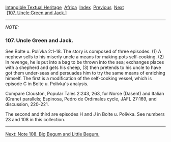 [Intangible Textual Heritage](../../index)  [Africa](../index) 
[Index](index)  [Previous](jas106n)  [Next](jas108n)   
 \[[107. Uncle Green and Jack.](jas107)\]

------------------------------------------------------------------------

*NOTE:* 

### 107. Uncle Green and Jack.

See Bolte u. Polívka 2:1-18. The story is composed of three episodes.
(1) A nephew sells to his miserly uncle a means for making pots
self-cooking. (2) In revenge, he is put into a bag to be thrown into the
sea; exchanges places with a shepherd and gets his sheep, (3) then
pretends to his uncle to have got them under-seas and persuades him to
try the same means of enriching himself. The first is a modification of
the self-cooking vessel, which is episode C in Bolte u. Polívka's
analysis.

Compare Clouston, Popular Tales 2:243, 263, for Norse (Dasent) and
Italian (Crane) parallels; Espinosa, Pedro de Ordimales cycle, JAFL
27:169, and discussion, 220-221.

The second and third are episodes H and J in Bolte u. Polívka. See
numbers 23 and 108 in this collection.

------------------------------------------------------------------------

[Next: Note 108. Big Begum and Little Begum.](jas108n)
